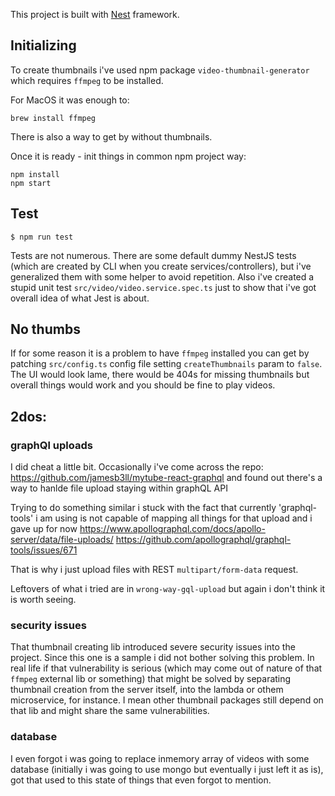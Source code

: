 This project is built with [Nest](https://github.com/nestjs/nest) framework.

## Initializing

To create thumbnails i've used npm package `video-thumbnail-generator` which requires `ffmpeg` to be installed.

For MacOS it was enough to:
```
brew install ffmpeg
```
There is also a way to get by without thumbnails.

Once it is ready - init things in common npm project way:
```
npm install
npm start
```

## Test

```
$ npm run test
```
Tests are not numerous.
There are some default dummy NestJS tests (which are created by CLI when you create services/controllers), but i've generalized them with some helper to avoid repetition.
Also i've created a stupid unit test `src/video/video.service.spec.ts` just to show that i've got overall idea of what Jest is about.

## No thumbs
If for some reason it is a problem to have `ffmpeg` installed you can get by patching `src/config.ts` config file setting `createThumbnails` param to `false`. The UI would look lame, there would be 404s for missing thumbnails but overall things would work and you should be fine to play videos.

## 2dos:

### graphQl uploads
I did cheat a little bit.
Occasionally i've come across the repo:
https://github.com/jamesb3ll/mytube-react-graphql
and found out there's a way to hanlde file upload staying within graphQL API

Trying to do something similar i stuck with the fact that currently
'graphql-tools' i am using is not capable of mapping all things for
that upload and i gave up for now
https://www.apollographql.com/docs/apollo-server/data/file-uploads/
https://github.com/apollographql/graphql-tools/issues/671

That is why i just upload files with REST `multipart/form-data` request.

Leftovers of what i tried are in `wrong-way-gql-upload` but again i don't think it is worth seeing.

### security issues
That thumbnail creating lib introduced severe security issues into the project. Since this one is a sample i did not bother solving this problem. In real life if that vulnerability is serious (which may come out of nature of that `ffmpeg` external lib or something) that might be solved by separating thumbnail creation from the server itself, into the lambda or othem microservice, for instance. I mean other thumbnail packages still depend on that lib and might share the same vulnerabilities.

### database
I even forgot i was going to replace inmemory array of videos with some database (initially i was going to use mongo but eventually i just left it as is), got that used to this state of things that even forgot to mention.
